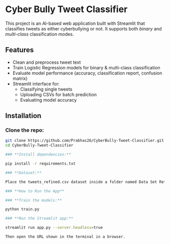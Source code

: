 # Cyber Bully Tweet Classifier

This project is an AI-based web application built with Streamlit that classifies tweets as either cyberbullying or not. It supports both *binary* and *multi-class* classification modes.

## Features

- Clean and preprocess tweet text
- Train Logistic Regression models for binary & multi-class classification
- Evaluate model performance (accuracy, classification report, confusion matrix)
- Streamlit interface for:
  - Classifying single tweets
  - Uploading CSVs for batch prediction
  - Evaluating model accuracy

## Installation

### Clone the repo:

```bash
git clone https://github.com/Prabhas26/CyberBully-Tweet-Classifier.git
cd CyberBully-Tweet-Classifier

### **Install dependencies:**

pip install -r requirements.txt

### **Dataset:**

Place the tweets_refined.csv dataset inside a folder named Data Set Refining/.

### **How to Run the App**

### **Train the models:**

python train.py

### **Run the Streamlit app:**

streamlit run app.py --server.headless=true

Then open the URL shown in the terminal in a browser.
